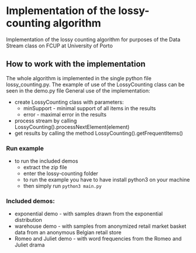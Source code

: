 # Implementation of the lossy-counting algorithm
Implementation of the lossy counting algorithm for purposes of the Data Stream class on FCUP at University of Porto


## How to work with the implementation
The whole algorithm is implemented in the single python file lossy_counting.py. The example of use of the LossyCounting class can be seen in the demo.py file
General use of the implementation:
* create LossyCounting class with parameters: 
    * minSupport - minimal support of all items in the results
    * error - maximal error in the results
* process stream by calling LossyCounting().processNextElement(element)
* get results by calling the method LossyCounting().getFrequentItems()
 
 
### Run example
* to run the included demos
   * extract the zip file
   * enter the lossy-counting folder
   * to run the example you have to have install python3 on your machine
   * then simply run ```python3 main.py```
   
### Included demos:
* exponential demo - with samples drawn from the exponential distribution 
* warehouse demo -  with samples from anonymized retail market basket data from an anonymous Belgian retail store
* Romeo and Juliet demo - with word frequencies from the Romeo and Juliet drama
